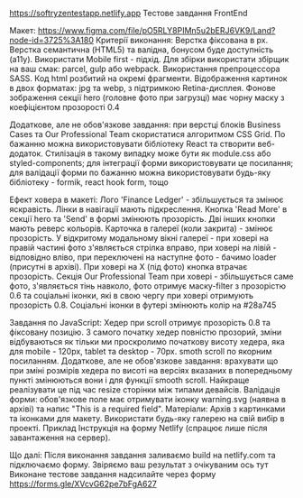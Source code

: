 https://softryzentestapp.netlify.app Тестове завдання FrontEnd

Макет: https://www.figma.com/file/pO5RLY8PIMn5u2bERJ6VK9/Land?node-id=3725%3A180
Критерії виконання: Верстка фіксована в рх. Верстка семантична (HTML5) та
валідна, бонусом буде доступність (а11у). Використати Mobile first - підхід. Для
збірки використати збірщик на ваш смак: parcel, gulp або webpack. Використання
препроцессора SASS. Код html розбитий на окремі фрагменти. Відображення картинок
в двох форматах: jpg та webp, з підтримкою Retina-дисплея. Фонове зображення
секції hero (головне фото при загрузці) має чорну маску з коефіцієнтом
прозорості 0.4

Додаткове, але не обов'язкове завдання: при верстці блоків Business Cases та Our
Professional Team скористатися алгоритмом CSS Grid. По бажанню можна
використовувати бібліотеку React та створити веб-додаток. Стилізація в такому
випадку може бути як module.css або styled-components; для інтеграції форми
використовувати це посилання; для валідації форми по бажанню можна
використовувати будь-яку бібліотеку - formik, react hook form, тощо

Ефект ховера в макеті: Лого 'Finance Ledger' - збільшується та змінює
яскравість. Лінки в навігації мають підкреслення. Кнопка 'Read More' в секції
hero та 'Send' в формі змінюють прозорість. Дві інших кнопки мають реверс
кольорів. Карточка в галереї (коли закрита) - змінює прозорість. У відкритому
модальному вікні галереї - при ховері на правій частині фото з'являється стрілка
вправо, при ховері на лівій - відповідно вліво, при переключені на наступне
фото - бачимо loader (присутні в архіві). При ховері на Х (під фото) кнопка
втрачає прозорість. Секція Our Professional Team при ховері - збільшується саме
фото, з'являється тінь навколо, фото отримує маску-filter з прозорістю 0.6 та
соціальні іконки, які в свою чергу при ховері отримують прозорість 0.8.
Соціальні іконки в футері змінюють колір на #28a745

Завдання по JavaScript: Хедер при scroll отримує прозорість 0.8 та фіксовану
позицію. З самого початку хедер повністю прозорий, зміни відбуваються як тільки
ми проскролимо початкову висоту хедера, яка для mobile - 120px, tablet та
desktop - 70px. smoth scroll по якорним посиланням. Додаткове, але не
обов'язкове завдання: врахувати що при зміні розмірів хедера по висоті на
версіях вказаних в попередньому пункті змінюються вони і для функції smooth
scroll. Найкраще реалізувати це під час resize сторінки між типами девайсів.
Валідація форми: обов'язкове поле має отримувати іконку warning.svg (наявна в
архіві) та напис "This is a required field". Матеріали: Архів з картинками та
іконками для макету. Використати будь-яку галерею на свій вибір в проекті.
Приклад Інструкція на форму Netlify (спрацює лише після завантаження на сервер).

Що далі: Після виконання завдання заливаємо build на netlify.com та підключаємо
форму. Звіряємо ваш результат з очікуваним ось тут Виконане тестове завдання
надсилайте через форму https://forms.gle/XVcvG62pe7bFgA627

